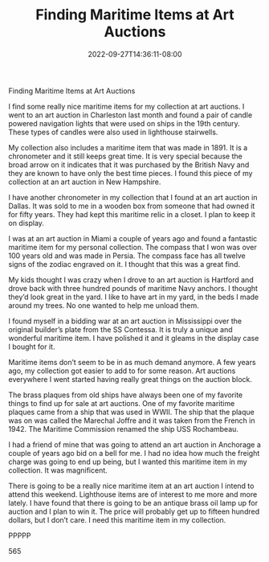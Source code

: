 ﻿---
title: "Finding Maritime Items at Art Auctions"
date: 2022-09-27T14:36:11-08:00
description: "Art Auctions Tips for Web Success"
featured_image: "/images/Art Auctions.jpg"
tags: ["Art Auctions"]
---

Finding Maritime Items at Art Auctions

I find some really nice maritime items for my collection at art auctions.  I went to an art auction in Charleston last month and found a pair of candle powered navigation lights that were used on ships in the 19th century.  These types of candles were also used in lighthouse stairwells.

My collection also includes a maritime item that was made in 1891.  It is a chronometer and it still keeps great time.  It is very special because the broad arrow on it indicates that it was purchased by the British Navy and they are known to have only the best time pieces.  I found this piece of my collection at an art auction in New Hampshire.

I have another chronometer in my collection that I found at an art auction in Dallas.  It was sold to me in a wooden box from someone that had owned it for fifty years.  They had kept this maritime relic in a closet.  I plan to keep it on display.

I was at an art auction in Miami a couple of years ago and found a fantastic maritime item for my personal collection.  The compass that I won was over 100 years old and was made in Persia.  The compass face has all twelve signs of the zodiac engraved on it.  I thought that this was a great find.

My kids thought I was crazy when I drove to an art auction is Hartford and drove back with three hundred pounds of maritime Navy anchors.  I thought they’d look great in the yard.  I like to have art in my yard, in the beds I made around my trees.  No one wanted to help me unload them.

I found myself in a bidding war at an art auction in Mississippi over the original builder’s plate from the SS Contessa.  It is truly a unique and wonderful maritime item.  I have polished it and it gleams in the display case I bought for it.

Maritime items don’t seem to be in as much demand anymore.  A few years ago, my collection got easier to add to for some reason.  Art auctions everywhere I went started having really great things on the auction block.

The brass plaques from old ships have always been one of my favorite things to find up for sale at art auctions.  One of my favorite maritime plaques came from a ship that was used in WWII.  The ship that the plaque was on was called the Marechal Joffre and it was taken from the French in 1942.  The Maritime Commission renamed the ship USS Rochambeau.

I had a friend of mine that was going to attend an art auction in Anchorage a couple of years ago bid on a bell for me.  I had no idea how much the freight charge was going to end up being, but I wanted this maritime item in my collection.  It was magnificent.

There is going to be a really nice maritime item at an art auction I intend to attend this weekend.  Lighthouse items are of interest to me more and more lately.  I have found that there is going to be an antique brass oil lamp up for auction and I plan to win it.  The price will probably get up to fifteen hundred dollars, but I don’t care.  I need this maritime item in my collection.

PPPPP

565

